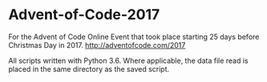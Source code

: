 # Advent-of-Code-2017

For the Advent of Code Online Event that took place starting 25 days before Christmas Day in 2017.
http://adventofcode.com/2017

All scripts written with Python 3.6. Where applicable, the data file read is placed in the same directory as the saved script.
